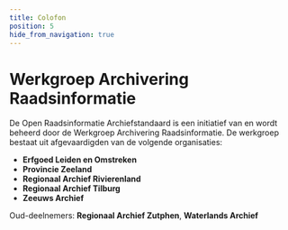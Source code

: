 ```yaml
---
title: Colofon
position: 5
hide_from_navigation: true
---
```


# Werkgroep Archivering Raadsinformatie

De Open Raadsinformatie Archiefstandaard is een initiatief van en wordt beheerd door de Werkgroep Archivering Raadsinformatie. De werkgroep bestaat uit afgevaardigden van de volgende organisaties:

* **Erfgoed Leiden en Omstreken**
* **Provincie Zeeland**
* **Regionaal Archief Rivierenland**
* **Regionaal Archief Tilburg**
* **Zeeuws Archief**

Oud-deelnemers: **Regionaal Archief Zutphen**, **Waterlands Archief**
